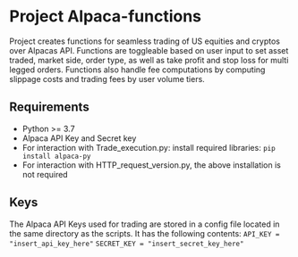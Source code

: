 # Project Alpaca-functions
Project creates functions for seamless trading of US equities and cryptos over Alpacas API.
Functions are toggleable based on user input to set asset traded, market side, order type,
as well as take profit and stop loss for multi legged orders. Functions also handle fee 
computations by computing slippage costs and trading fees by user volume tiers.
## Requirements
- Python >= 3.7
- Alpaca API Key and Secret key
- For interaction with Trade_execution.py: install required libraries: `pip install alpaca-py`
- For interaction with HTTP_request_version.py, the above installation is not required
## Keys
The Alpaca API Keys used for trading are stored in a config file located in the same directory
as the scripts. It has the following contents:
`API_KEY = "insert_api_key_here"`
`SECRET_KEY = "insert_secret_key_here"`
